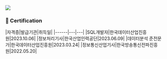 <img src="https://capsule-render.vercel.app/api?type=waving&color=auto&height=250&section=header&text=LEE%20EUI%20GWANG&fontColor=FFFFFF&fontAlign=75&fontSize=50" />
<h3 text-decoration="underline">📄 Certification </h3>
|자격증|발급기관|취득일|
|------|---|---|
|SQL개발자|한국데이터산업진흥원|2023.10.06|
|정보처리기사|한국산업인력공단|2023.06.09|
|데이터분석 준전문가|한국데이터산업진흥원|2023.03.24|
|정보통신산업기사|한국방송통신전파진흥원|2022.05.20|
